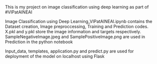 This is my project on image classification using deep learning as part of #VIPatAINEAI


Image Classification using Deep Learning_VIPatAINEAI.ipynb contains the Dataset creation, Image preproccessing, Training and Prediction codes.
X.pkl and y.pkl store the image information and targets respectively.
SampleNegativeImage.jpeg and SamplePositiveImage.png are used in Prediction in the python notebook 

Input_data, templates, application.py and predict.py are used for deployment of the model on localhost using Flask
